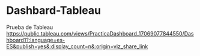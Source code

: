 # Dashbard-Tableau
Prueba de Tableau
https://public.tableau.com/views/PracticaDashboard_17069077844550/Dashboard1?:language=es-ES&publish=yes&:display_count=n&:origin=viz_share_link
